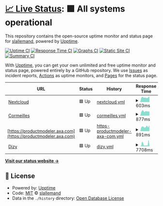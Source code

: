 # [📈 Live Status](https://slallemand.github.io/upptime): <!--live status--> **🟩 All systems operational**

This repository contains the open-source uptime monitor and status page for [slallemand](https://slallemand.github.io/upptime), powered by [Upptime](https://github.com/upptime/upptime).

[![Uptime CI](https://github.com/slallemand/upptime/workflows/Uptime%20CI/badge.svg)](https://github.com/slallemand/upptime/actions?query=workflow%3A%22Uptime+CI%22)
[![Response Time CI](https://github.com/slallemand/upptime/workflows/Response%20Time%20CI/badge.svg)](https://github.com/slallemand/upptime/actions?query=workflow%3A%22Response+Time+CI%22)
[![Graphs CI](https://github.com/slallemand/upptime/workflows/Graphs%20CI/badge.svg)](https://github.com/slallemand/upptime/actions?query=workflow%3A%22Graphs+CI%22)
[![Static Site CI](https://github.com/slallemand/upptime/workflows/Static%20Site%20CI/badge.svg)](https://github.com/slallemand/upptime/actions?query=workflow%3A%22Static+Site+CI%22)
[![Summary CI](https://github.com/slallemand/upptime/workflows/Summary%20CI/badge.svg)](https://github.com/slallemand/upptime/actions?query=workflow%3A%22Summary+CI%22)

With [Upptime](https://upptime.js.org), you can get your own unlimited and free uptime monitor and status page, powered entirely by a GitHub repository. We use [Issues](https://github.com/slallemand/upptime/issues) as incident reports, [Actions](https://github.com/slallemand/upptime/actions) as uptime monitors, and [Pages](https://slallemand.github.io/upptime) for the status page.

<!--start: status pages-->
<!-- This summary is generated by Upptime (https://github.com/upptime/upptime) -->
<!-- Do not edit this manually, your changes will be overwritten -->
<!-- prettier-ignore -->
| URL | Status | History | Response Time | Uptime |
| --- | ------ | ------- | ------------- | ------ |
| <img alt="" src="https://favicons.githubusercontent.com/cloud.lallemand.fr" height="13"> [Nextcloud](https://cloud.lallemand.fr) | 🟩 Up | [nextcloud.yml](https://github.com/slallemand/upptime/commits/master/history/nextcloud.yml) | <details><summary><img alt="Response time graph" src="./graphs/nextcloud/response-time-week.png" height="20"> 603ms</summary><br><a href="https://slallemand.github.io/upptime/history/nextcloud"><img alt="Response time 686" src="https://img.shields.io/endpoint?url=https%3A%2F%2Fraw.githubusercontent.com%2Fslallemand%2Fupptime%2Fmaster%2Fapi%2Fnextcloud%2Fresponse-time.json"></a><br><a href="https://slallemand.github.io/upptime/history/nextcloud"><img alt="24-hour response time 660" src="https://img.shields.io/endpoint?url=https%3A%2F%2Fraw.githubusercontent.com%2Fslallemand%2Fupptime%2Fmaster%2Fapi%2Fnextcloud%2Fresponse-time-day.json"></a><br><a href="https://slallemand.github.io/upptime/history/nextcloud"><img alt="7-day response time 603" src="https://img.shields.io/endpoint?url=https%3A%2F%2Fraw.githubusercontent.com%2Fslallemand%2Fupptime%2Fmaster%2Fapi%2Fnextcloud%2Fresponse-time-week.json"></a><br><a href="https://slallemand.github.io/upptime/history/nextcloud"><img alt="30-day response time 659" src="https://img.shields.io/endpoint?url=https%3A%2F%2Fraw.githubusercontent.com%2Fslallemand%2Fupptime%2Fmaster%2Fapi%2Fnextcloud%2Fresponse-time-month.json"></a><br><a href="https://slallemand.github.io/upptime/history/nextcloud"><img alt="1-year response time 686" src="https://img.shields.io/endpoint?url=https%3A%2F%2Fraw.githubusercontent.com%2Fslallemand%2Fupptime%2Fmaster%2Fapi%2Fnextcloud%2Fresponse-time-year.json"></a></details> | <details><summary><a href="https://slallemand.github.io/upptime/history/nextcloud">98.25%</a></summary><a href="https://slallemand.github.io/upptime/history/nextcloud"><img alt="All-time uptime 99.51%" src="https://img.shields.io/endpoint?url=https%3A%2F%2Fraw.githubusercontent.com%2Fslallemand%2Fupptime%2Fmaster%2Fapi%2Fnextcloud%2Fuptime.json"></a><br><a href="https://slallemand.github.io/upptime/history/nextcloud"><img alt="24-hour uptime 100.00%" src="https://img.shields.io/endpoint?url=https%3A%2F%2Fraw.githubusercontent.com%2Fslallemand%2Fupptime%2Fmaster%2Fapi%2Fnextcloud%2Fuptime-day.json"></a><br><a href="https://slallemand.github.io/upptime/history/nextcloud"><img alt="7-day uptime 98.25%" src="https://img.shields.io/endpoint?url=https%3A%2F%2Fraw.githubusercontent.com%2Fslallemand%2Fupptime%2Fmaster%2Fapi%2Fnextcloud%2Fuptime-week.json"></a><br><a href="https://slallemand.github.io/upptime/history/nextcloud"><img alt="30-day uptime 99.17%" src="https://img.shields.io/endpoint?url=https%3A%2F%2Fraw.githubusercontent.com%2Fslallemand%2Fupptime%2Fmaster%2Fapi%2Fnextcloud%2Fuptime-month.json"></a><br><a href="https://slallemand.github.io/upptime/history/nextcloud"><img alt="1-year uptime 99.51%" src="https://img.shields.io/endpoint?url=https%3A%2F%2Fraw.githubusercontent.com%2Fslallemand%2Fupptime%2Fmaster%2Fapi%2Fnextcloud%2Fuptime-year.json"></a></details>
| <img alt="" src="https://favicons.githubusercontent.com/home.cormeilles.lallemand.fr" height="13"> [Cormeilles](https://home.cormeilles.lallemand.fr) | 🟩 Up | [cormeilles.yml](https://github.com/slallemand/upptime/commits/master/history/cormeilles.yml) | <details><summary><img alt="Response time graph" src="./graphs/cormeilles/response-time-week.png" height="20"> 877ms</summary><br><a href="https://slallemand.github.io/upptime/history/cormeilles"><img alt="Response time 957" src="https://img.shields.io/endpoint?url=https%3A%2F%2Fraw.githubusercontent.com%2Fslallemand%2Fupptime%2Fmaster%2Fapi%2Fcormeilles%2Fresponse-time.json"></a><br><a href="https://slallemand.github.io/upptime/history/cormeilles"><img alt="24-hour response time 1028" src="https://img.shields.io/endpoint?url=https%3A%2F%2Fraw.githubusercontent.com%2Fslallemand%2Fupptime%2Fmaster%2Fapi%2Fcormeilles%2Fresponse-time-day.json"></a><br><a href="https://slallemand.github.io/upptime/history/cormeilles"><img alt="7-day response time 877" src="https://img.shields.io/endpoint?url=https%3A%2F%2Fraw.githubusercontent.com%2Fslallemand%2Fupptime%2Fmaster%2Fapi%2Fcormeilles%2Fresponse-time-week.json"></a><br><a href="https://slallemand.github.io/upptime/history/cormeilles"><img alt="30-day response time 907" src="https://img.shields.io/endpoint?url=https%3A%2F%2Fraw.githubusercontent.com%2Fslallemand%2Fupptime%2Fmaster%2Fapi%2Fcormeilles%2Fresponse-time-month.json"></a><br><a href="https://slallemand.github.io/upptime/history/cormeilles"><img alt="1-year response time 957" src="https://img.shields.io/endpoint?url=https%3A%2F%2Fraw.githubusercontent.com%2Fslallemand%2Fupptime%2Fmaster%2Fapi%2Fcormeilles%2Fresponse-time-year.json"></a></details> | <details><summary><a href="https://slallemand.github.io/upptime/history/cormeilles">100.00%</a></summary><a href="https://slallemand.github.io/upptime/history/cormeilles"><img alt="All-time uptime 100.00%" src="https://img.shields.io/endpoint?url=https%3A%2F%2Fraw.githubusercontent.com%2Fslallemand%2Fupptime%2Fmaster%2Fapi%2Fcormeilles%2Fuptime.json"></a><br><a href="https://slallemand.github.io/upptime/history/cormeilles"><img alt="24-hour uptime 100.00%" src="https://img.shields.io/endpoint?url=https%3A%2F%2Fraw.githubusercontent.com%2Fslallemand%2Fupptime%2Fmaster%2Fapi%2Fcormeilles%2Fuptime-day.json"></a><br><a href="https://slallemand.github.io/upptime/history/cormeilles"><img alt="7-day uptime 100.00%" src="https://img.shields.io/endpoint?url=https%3A%2F%2Fraw.githubusercontent.com%2Fslallemand%2Fupptime%2Fmaster%2Fapi%2Fcormeilles%2Fuptime-week.json"></a><br><a href="https://slallemand.github.io/upptime/history/cormeilles"><img alt="30-day uptime 100.00%" src="https://img.shields.io/endpoint?url=https%3A%2F%2Fraw.githubusercontent.com%2Fslallemand%2Fupptime%2Fmaster%2Fapi%2Fcormeilles%2Fuptime-month.json"></a><br><a href="https://slallemand.github.io/upptime/history/cormeilles"><img alt="1-year uptime 100.00%" src="https://img.shields.io/endpoint?url=https%3A%2F%2Fraw.githubusercontent.com%2Fslallemand%2Fupptime%2Fmaster%2Fapi%2Fcormeilles%2Fuptime-year.json"></a></details>
| <img alt="" src="https://favicons.githubusercontent.com/productmodeler.axa.com" height="13"> [https://productmodeler.axa.com](https://productmodeler.axa.com) | 🟩 Up | [https-productmodeler-axa-com.yml](https://github.com/slallemand/upptime/commits/master/history/https-productmodeler-axa-com.yml) | <details><summary><img alt="Response time graph" src="./graphs/https-productmodeler-axa-com/response-time-week.png" height="20"> 891ms</summary><br><a href="https://slallemand.github.io/upptime/history/https-productmodeler-axa-com"><img alt="Response time 913" src="https://img.shields.io/endpoint?url=https%3A%2F%2Fraw.githubusercontent.com%2Fslallemand%2Fupptime%2Fmaster%2Fapi%2Fhttps-productmodeler-axa-com%2Fresponse-time.json"></a><br><a href="https://slallemand.github.io/upptime/history/https-productmodeler-axa-com"><img alt="24-hour response time 879" src="https://img.shields.io/endpoint?url=https%3A%2F%2Fraw.githubusercontent.com%2Fslallemand%2Fupptime%2Fmaster%2Fapi%2Fhttps-productmodeler-axa-com%2Fresponse-time-day.json"></a><br><a href="https://slallemand.github.io/upptime/history/https-productmodeler-axa-com"><img alt="7-day response time 891" src="https://img.shields.io/endpoint?url=https%3A%2F%2Fraw.githubusercontent.com%2Fslallemand%2Fupptime%2Fmaster%2Fapi%2Fhttps-productmodeler-axa-com%2Fresponse-time-week.json"></a><br><a href="https://slallemand.github.io/upptime/history/https-productmodeler-axa-com"><img alt="30-day response time 895" src="https://img.shields.io/endpoint?url=https%3A%2F%2Fraw.githubusercontent.com%2Fslallemand%2Fupptime%2Fmaster%2Fapi%2Fhttps-productmodeler-axa-com%2Fresponse-time-month.json"></a><br><a href="https://slallemand.github.io/upptime/history/https-productmodeler-axa-com"><img alt="1-year response time 913" src="https://img.shields.io/endpoint?url=https%3A%2F%2Fraw.githubusercontent.com%2Fslallemand%2Fupptime%2Fmaster%2Fapi%2Fhttps-productmodeler-axa-com%2Fresponse-time-year.json"></a></details> | <details><summary><a href="https://slallemand.github.io/upptime/history/https-productmodeler-axa-com">100.00%</a></summary><a href="https://slallemand.github.io/upptime/history/https-productmodeler-axa-com"><img alt="All-time uptime 100.00%" src="https://img.shields.io/endpoint?url=https%3A%2F%2Fraw.githubusercontent.com%2Fslallemand%2Fupptime%2Fmaster%2Fapi%2Fhttps-productmodeler-axa-com%2Fuptime.json"></a><br><a href="https://slallemand.github.io/upptime/history/https-productmodeler-axa-com"><img alt="24-hour uptime 100.00%" src="https://img.shields.io/endpoint?url=https%3A%2F%2Fraw.githubusercontent.com%2Fslallemand%2Fupptime%2Fmaster%2Fapi%2Fhttps-productmodeler-axa-com%2Fuptime-day.json"></a><br><a href="https://slallemand.github.io/upptime/history/https-productmodeler-axa-com"><img alt="7-day uptime 100.00%" src="https://img.shields.io/endpoint?url=https%3A%2F%2Fraw.githubusercontent.com%2Fslallemand%2Fupptime%2Fmaster%2Fapi%2Fhttps-productmodeler-axa-com%2Fuptime-week.json"></a><br><a href="https://slallemand.github.io/upptime/history/https-productmodeler-axa-com"><img alt="30-day uptime 100.00%" src="https://img.shields.io/endpoint?url=https%3A%2F%2Fraw.githubusercontent.com%2Fslallemand%2Fupptime%2Fmaster%2Fapi%2Fhttps-productmodeler-axa-com%2Fuptime-month.json"></a><br><a href="https://slallemand.github.io/upptime/history/https-productmodeler-axa-com"><img alt="1-year uptime 100.00%" src="https://img.shields.io/endpoint?url=https%3A%2F%2Fraw.githubusercontent.com%2Fslallemand%2Fupptime%2Fmaster%2Fapi%2Fhttps-productmodeler-axa-com%2Fuptime-year.json"></a></details>
| <img alt="" src="https://favicons.githubusercontent.com/home.dizy.lallemand.fr" height="13"> [Dizy](https://home.dizy.lallemand.fr) | 🟩 Up | [dizy.yml](https://github.com/slallemand/upptime/commits/master/history/dizy.yml) | <details><summary><img alt="Response time graph" src="./graphs/dizy/response-time-week.png" height="20"> 7708ms</summary><br><a href="https://slallemand.github.io/upptime/history/dizy"><img alt="Response time 7709" src="https://img.shields.io/endpoint?url=https%3A%2F%2Fraw.githubusercontent.com%2Fslallemand%2Fupptime%2Fmaster%2Fapi%2Fdizy%2Fresponse-time.json"></a><br><a href="https://slallemand.github.io/upptime/history/dizy"><img alt="24-hour response time 15645" src="https://img.shields.io/endpoint?url=https%3A%2F%2Fraw.githubusercontent.com%2Fslallemand%2Fupptime%2Fmaster%2Fapi%2Fdizy%2Fresponse-time-day.json"></a><br><a href="https://slallemand.github.io/upptime/history/dizy"><img alt="7-day response time 7708" src="https://img.shields.io/endpoint?url=https%3A%2F%2Fraw.githubusercontent.com%2Fslallemand%2Fupptime%2Fmaster%2Fapi%2Fdizy%2Fresponse-time-week.json"></a><br><a href="https://slallemand.github.io/upptime/history/dizy"><img alt="30-day response time 6297" src="https://img.shields.io/endpoint?url=https%3A%2F%2Fraw.githubusercontent.com%2Fslallemand%2Fupptime%2Fmaster%2Fapi%2Fdizy%2Fresponse-time-month.json"></a><br><a href="https://slallemand.github.io/upptime/history/dizy"><img alt="1-year response time 7709" src="https://img.shields.io/endpoint?url=https%3A%2F%2Fraw.githubusercontent.com%2Fslallemand%2Fupptime%2Fmaster%2Fapi%2Fdizy%2Fresponse-time-year.json"></a></details> | <details><summary><a href="https://slallemand.github.io/upptime/history/dizy">98.25%</a></summary><a href="https://slallemand.github.io/upptime/history/dizy"><img alt="All-time uptime 96.92%" src="https://img.shields.io/endpoint?url=https%3A%2F%2Fraw.githubusercontent.com%2Fslallemand%2Fupptime%2Fmaster%2Fapi%2Fdizy%2Fuptime.json"></a><br><a href="https://slallemand.github.io/upptime/history/dizy"><img alt="24-hour uptime 100.00%" src="https://img.shields.io/endpoint?url=https%3A%2F%2Fraw.githubusercontent.com%2Fslallemand%2Fupptime%2Fmaster%2Fapi%2Fdizy%2Fuptime-day.json"></a><br><a href="https://slallemand.github.io/upptime/history/dizy"><img alt="7-day uptime 98.25%" src="https://img.shields.io/endpoint?url=https%3A%2F%2Fraw.githubusercontent.com%2Fslallemand%2Fupptime%2Fmaster%2Fapi%2Fdizy%2Fuptime-week.json"></a><br><a href="https://slallemand.github.io/upptime/history/dizy"><img alt="30-day uptime 95.47%" src="https://img.shields.io/endpoint?url=https%3A%2F%2Fraw.githubusercontent.com%2Fslallemand%2Fupptime%2Fmaster%2Fapi%2Fdizy%2Fuptime-month.json"></a><br><a href="https://slallemand.github.io/upptime/history/dizy"><img alt="1-year uptime 96.92%" src="https://img.shields.io/endpoint?url=https%3A%2F%2Fraw.githubusercontent.com%2Fslallemand%2Fupptime%2Fmaster%2Fapi%2Fdizy%2Fuptime-year.json"></a></details>

<!--end: status pages-->

[**Visit our status website →**](https://slallemand.github.io/upptime)

## 📄 License

- Powered by: [Upptime](https://github.com/upptime/upptime)
- Code: [MIT](./LICENSE) © [slallemand](https://slallemand.github.io/upptime)
- Data in the `./history` directory: [Open Database License](https://opendatacommons.org/licenses/odbl/1-0/)
